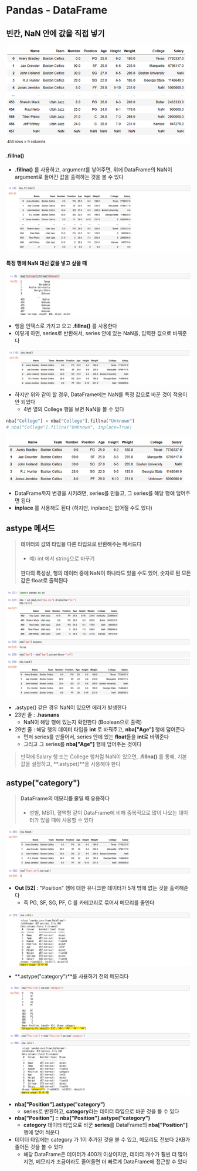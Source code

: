 # Pandas - DataFrame





## 빈칸, NaN 안에 값을 직접 넣기

![image-20230503110040718](14_데이터분석_Pandas_Dataframe.assets/image-20230503110040718.png)



#### .fillna()

- **.fillna()** 를 사용하고, argument를 넣어주면, 위에 DataFrame의 NaN이 argument로 들어간 값을 출력하는 것을 볼 수 있다

![image-20230503110159222](14_데이터분석_Pandas_Dataframe.assets/image-20230503110159222.png)



#### 특정 행에 NaN 대신 값을 넣고 싶을 때

![image-20230503110256534](14_데이터분석_Pandas_Dataframe.assets/image-20230503110256534.png)



- 행을 인덱스로 가지고 오고 **.fillna()** 를 사용한다
- 이렇게 하면, series로 반환해서, series 안에 있는 NaN을, 입력한 값으로 바꿔준다



![image-20230503110417768](14_데이터분석_Pandas_Dataframe.assets/image-20230503110417768.png)



- 하지만 위와 같이 할 경우, DataFrame에는 NaN를 특정 값으로 바꾼 것이 적용이 안 되었다
  - 4번 열의 College 행을 보면 NaN을 볼 수 있다



```python
nba["College"] = nba["College"].fillna("Unknown")
# nba["College"].fillna("Unknown", inplace=True)
```

![image-20230503110638211](14_데이터분석_Pandas_Dataframe.assets/image-20230503110638211.png)



- DataFrame까지 변경을 시키려면, series를 만들고, 그 series를 해당 행에 덮어주면 된다
- **inplace** 를 사용해도 된다 (하지만, inplace는 없어질 수도 있다)





## astype 메서드

> #### 데이터의 값의 타입을 다른 타입으로 반환해주는 메서드다
>
> - 예) int 에서 string으로 바꾸기
>
> #### 판다의 특성상, 행의 데이터 중에 NaN이 하나라도 있을 수도 있어, 숫자로 된 모든 값은 float로 출력된다



![image-20230503112242053](14_데이터분석_Pandas_Dataframe.assets/image-20230503112242053.png)

- .astype() 같은 경우 NaN이 있으면 에러가 발생한다
- 23번 줄 : **.hasnans** 
  - NaN이 해당 행에 있는지 확인한다 (Boolean으로 출력)
- 29번 줄 : 해당 행의 데이터 타입을 **int** 로 바꿔주고, **nba["Age"]** 행에 덮어준다
  - 먼저 series를 만들어서, series 안에 있는 **float**들을 **int**로 바꿔준다
  - 그리고 그 series를 **nba["Age"]** 행에 덮어주는 것이다



> 만약에 Salary 행 또는 College 행처럼 NaN이 있으면, **.fillna()** 를 통해, 기본 값을 설정하고, **.astype()**을 사용해야 한다





## astype("category")

> #### DataFrame의 메모리를 줄일 때 유용하다
>
> - 성별, MBTI, 혈액형 같이 DataFrame에 비해 중복적으로 많이 나오는 데이터가 있을 때에 사용할 수 있다



![image-20230503114226464](14_데이터분석_Pandas_Dataframe.assets/image-20230503114226464.png)



- **Out [52]** : "Position" 행에 대한 유니크한 데이터가 5개 밖에 없는 것을 출력해준다
  - 즉 PG, SF, SG, PF, C 를 카테고리로 묶어서 메모리를 줄인다





![image-20230503114344449](14_데이터분석_Pandas_Dataframe.assets/image-20230503114344449.png)



- **.astype("category")**를 사용하기 전의 메모리다





![image-20230503114510088](14_데이터분석_Pandas_Dataframe.assets/image-20230503114510088.png)

- **nba["Position"].astype("category")**
  - series로 반환하고, **category**라는 데이터 타입으로 바꾼 것을 볼 수 있다
- **nba["Position"] = nba["Position"].astype("category")**
  - **category** 데이터 타입으로 바꾼 **series**를 DataFrame의 **nba["Position"]** 행에 덮어 씌운다
- 데이터 타입에는 category 가 1이 추가된 것을 볼 수 있고, 메모리도 전보다 2KB가 줄어든 것을 볼 수 있다
  - 해당 DataFrame은 데이터가 400개 이상이지만, 데이터 개수가 훨씬 더 많아지면, 메모리가 조금이라도 줄어들면 더 빠르게 DataFrame에 접근할 수 있다



